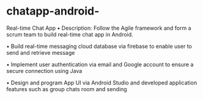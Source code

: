 # chatapp-android-

Real-time Chat App
• Description: Follow the Agile framework and form a scrum team to build real-time chat app in Android.

• Build real-time messaging cloud database via firebase to enable user to send and retrieve message

• Implement user authentication via email and Google account to ensure a secure connection using Java

• Design and program App UI via Android Studio and developed application features such as group chats room and sending
